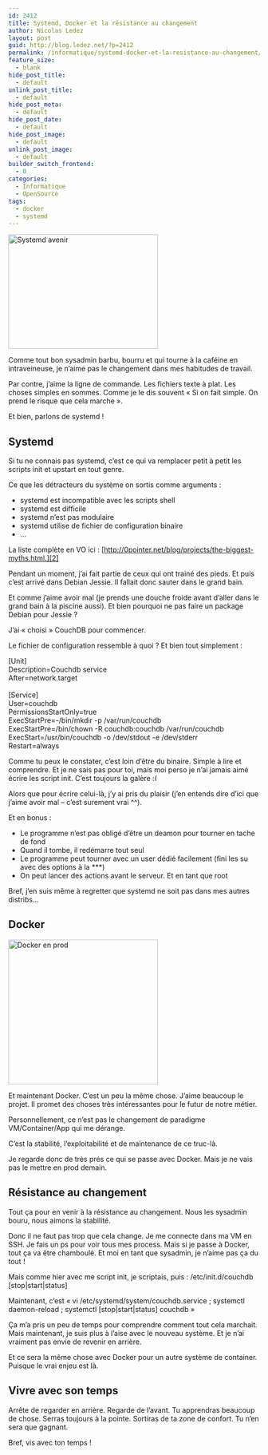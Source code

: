 ```yaml
---
id: 2412
title: Systemd, Docker et la résistance au changement
author: Nicolas Ledez
layout: post
guid: http://blog.ledez.net/?p=2412
permalink: /informatique/systemd-docker-et-la-resistance-au-changement/
feature_size:
  - blank
hide_post_title:
  - default
unlink_post_title:
  - default
hide_post_meta:
  - default
hide_post_date:
  - default
hide_post_image:
  - default
unlink_post_image:
  - default
builder_switch_frontend:
  - 0
categories:
  - Informatique
  - OpenSource
tags:
  - docker
  - systemd
---
```

[<img class="alignnone size-medium wp-image-2414" src="http://blog.ledez.net/wp-content/uploads/2015/06/systemd-avenir-300x229.jpg" alt="Systemd avenir" width="300" height="229" srcset="http://blog.ledez.net/wp-content/uploads/2015/06/systemd-avenir-300x229.jpg 300w, http://blog.ledez.net/wp-content/uploads/2015/06/systemd-avenir.jpg 500w" sizes="(max-width: 300px) 100vw, 300px" />][1]

Comme tout bon sysadmin barbu, bourru et qui tourne à la caféine en intraveineuse, je n&rsquo;aime pas le changement dans mes habitudes de travail.

Par contre, j&rsquo;aime la ligne de commande. Les fichiers texte à plat. Les choses simples en sommes. Comme je le dis souvent &laquo;&nbsp;Si on fait simple. On prend le risque que cela marche&nbsp;&raquo;.

Et bien, parlons de systemd !  
<!--more-->

## Systemd

Si tu ne connais pas systemd, c&rsquo;est ce qui va remplacer petit à petit les scripts init et upstart en tout genre.

Ce que les détracteurs du système on sortis comme arguments :

  * systemd est incompatible avec les scripts shell
  * systemd est difficile
  * systemd n&rsquo;est pas modulaire
  * systemd utilise de fichier de configuration binaire
  * &#8230;

La liste complète en VO ici : [http://0pointer.net/blog/projects/the-biggest-myths.html.][2]

Pendant un moment, j&rsquo;ai fait partie de ceux qui ont trainé des pieds. Et puis c&rsquo;est arrivé dans Debian Jessie. Il fallait donc sauter dans le grand bain.

Et comme j&rsquo;aime avoir mal (je prends une douche froide avant d&rsquo;aller dans le grand bain à la piscine aussi). Et bien pourquoi ne pas faire un package Debian pour Jessie ?

J&rsquo;ai &laquo;&nbsp;choisi&nbsp;&raquo; CouchDB pour commencer.

Le fichier de configuration ressemble à quoi ? Et bien tout simplement :

<div class="codecolorer-container text default" style="overflow:auto;white-space:nowrap;">
  <div class="text codecolorer">
    [Unit]<br /> Description=Couchdb service<br /> After=network.target<br /> <br /> [Service]<br /> User=couchdb<br /> PermissionsStartOnly=true<br /> ExecStartPre=-/bin/mkdir -p /var/run/couchdb<br /> ExecStartPre=/bin/chown -R couchdb:couchdb /var/run/couchdb<br /> ExecStart=/usr/bin/couchdb -o /dev/stdout -e /dev/stderr<br /> Restart=always
  </div>
</div>

Comme tu peux le constater, c&rsquo;est loin d&rsquo;être du binaire. Simple à lire et comprendre. Et je ne sais pas pour toi, mais moi perso je n&rsquo;ai jamais aimé écrire les script init. C&rsquo;est toujours la galère <img src="https://blog.ledez.net/wp-includes/images/smilies/frownie.png" alt=":(" class="wp-smiley" style="height: 1em; max-height: 1em;" />

Alors que pour écrire celui-là, j&rsquo;y ai pris du plaisir (j’en entends dire d’ici que j’aime avoir mal &#8211; c’est surement vrai ^^).

Et en bonus :

  * Le programme n&rsquo;est pas obligé d&rsquo;être un deamon pour tourner en tache de fond
  * Quand il tombe, il redémarre tout seul
  * Le programme peut tourner avec un user dédié facilement (fini les su avec des options à la \***)
  * On peut lancer des actions avant le serveur. Et en tant que root

Bref, j&rsquo;en suis même à regretter que systemd ne soit pas dans mes autres distribs&#8230;

## Docker

[<img class="alignnone size-medium wp-image-2417" src="http://blog.ledez.net/wp-content/uploads/2015/06/docker-en-prod-300x290.jpg" alt="Docker en prod" width="300" height="290" srcset="http://blog.ledez.net/wp-content/uploads/2015/06/docker-en-prod-300x290.jpg 300w, http://blog.ledez.net/wp-content/uploads/2015/06/docker-en-prod.jpg 400w" sizes="(max-width: 300px) 100vw, 300px" />][3]

Et maintenant Docker. C&rsquo;est un peu la même chose. J&rsquo;aime beaucoup le projet. Il promet des choses très intéressantes pour le futur de notre métier.

Personnellement, ce n&rsquo;est pas le changement de paradigme VM/Container/App qui me dérange.

C&rsquo;est la stabilité, l&rsquo;exploitabilité et de maintenance de ce truc-là.

Je regarde donc de très prés ce qui se passe avec Docker. Mais je ne vais pas le mettre en prod demain.

## Résistance au changement

Tout ça pour en venir à la résistance au changement. Nous les sysadmin bouru, nous aimons la stabilité.

Donc il ne faut pas trop que cela change. Je me connecte dans ma VM en SSH. Je fais un ps pour voir tous mes process. Mais si je passe à Docker, tout ça va être chamboulé. Et moi en tant que sysadmin, je n&rsquo;aime pas ça du tout !

Mais comme hier avec me script init, je scriptais, puis : /etc/init.d/couchdb [stop|start|status]

Maintenant, c&rsquo;est &laquo;&nbsp;vi /etc/systemd/system/couchdb.service ; systemctl daemon-reload ; systemctl [stop|start|status] couchdb&nbsp;&raquo;

Ça m&rsquo;a pris un peu de temps pour comprendre comment tout cela marchait. Mais maintenant, je suis plus à l&rsquo;aise avec le nouveau système. Et je n&rsquo;ai vraiment pas envie de revenir en arrière.

Et ce sera la même chose avec Docker pour un autre système de container. Puisque le vrai enjeu est là.

## Vivre avec son temps

Arrête de regarder en arrière. Regarde de l&rsquo;avant. Tu apprendras beaucoup de chose. Serras toujours à la pointe. Sortiras de ta zone de confort. Tu n&rsquo;en sera que gagnant.

Bref, vis avec ton temps !

 [1]: http://blog.ledez.net/wp-content/uploads/2015/06/systemd-avenir.jpg
 [2]: http://0pointer.net/blog/projects/the-biggest-myths.html
 [3]: http://blog.ledez.net/wp-content/uploads/2015/06/docker-en-prod.jpg

